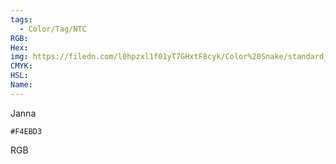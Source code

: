 ```yaml
---
tags:
  - Color/Tag/NTC
RGB:
Hex:
img: https://filedn.com/l0hpzxl1f01yT7GHxtF8cyk/Color%20Snake/standard_csv_to_svg//F4EBD3.svg
CMYK:
HSL:
Name:
---
```

Janna
```palette
#F4EBD3
```
RGB
